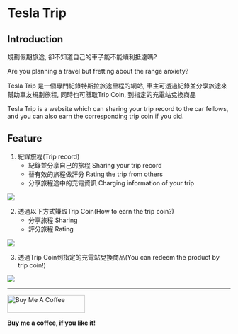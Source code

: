 # Tesla Trip

## Introduction
規劃假期旅途, 卻不知道自己的車子能不能順利抵達嗎?

Are you planning a travel but fretting about the range anxiety?

Tesla Trip 是一個專門紀錄特斯拉旅途里程的網站, 車主可透過紀錄並分享旅途來幫助車友規劃旅程, 同時也可賺取Trip Coin, 到指定的充電站兌換商品

Tesla Trip is a website which can sharing your trip record to the car fellows, and you can also earn the corresponding trip coin if you did.

## Feature
1. 紀錄旅程(Trip record)
   - 紀錄並分享自己的旅程 Sharing your trip record
   - 替有效的旅程做評分 Rating the trip from others
   - 分享旅程途中的充電資訊 Charging information of your trip

![](https://i.imgur.com/3ewnK1M.png)

2. 透過以下方式賺取Trip Coin(How to earn the trip coin?)
   - 分享旅程 Sharing
   - 評分旅程 Rating

![](https://i.imgur.com/WcDganJ.png)

3. 透過Trip Coin到指定的充電站兌換商品(You can redeem the product by trip coin!)

![](https://i.imgur.com/QAw38rF.png)

---
<a href="https://www.buymeacoffee.com/jimmyyyeh" target="_blank"><img src="https://cdn.buymeacoffee.com/buttons/v2/default-blue.png" alt="Buy Me A Coffee" height="40" width="175"></a>

**Buy me a coffee, if you like it!**
